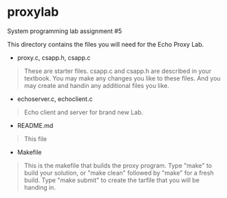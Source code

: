 # proxylab
System programming lab assignment #5

This directory contains the files you will need for the Echo Proxy Lab.

* proxy.c, csapp.h, csapp.c
>    These are starter files.  csapp.c and csapp.h are described in
>    your textbook. You may make any changes you like to these files.
>    And you may create and handin any additional files you like.

* echoserver.c, echoclient.c
>    Echo client and server for brand new Lab.

* README.md
>    This file

* Makefile
>    This is the makefile that builds the proxy program.
>    Type "make" to build your solution, or "make clean" followed
>    by "make" for a fresh build. Type "make submit" to create the tarfile
>    that you will be handing in.
